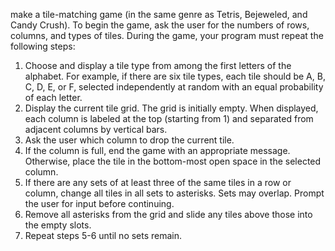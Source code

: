 make a tile-matching game (in the same genre as Tetris, Bejeweled, and
Candy Crush). To begin the game, ask the user for the numbers of rows, columns, and types of tiles.
During the game, your program must repeat the following steps:
1. Choose and display a tile type from among the first letters of the alphabet. For example, if there
are six tile types, each tile should be A, B, C, D, E, or F, selected independently at random with
an equal probability of each letter.
2. Display the current tile grid. The grid is initially empty. When displayed, each column is labeled
at the top (starting from 1) and separated from adjacent columns by vertical bars.
3. Ask the user which column to drop the current tile.
4. If the column is full, end the game with an appropriate message. Otherwise, place the tile in the
bottom-most open space in the selected column.
5. If there are any sets of at least three of the same tiles in a row or column, change all tiles in all
sets to asterisks. Sets may overlap. Prompt the user for input before continuing.
6. Remove all asterisks from the grid and slide any tiles above those into the empty slots.
7. Repeat steps 5-6 until no sets remain.
